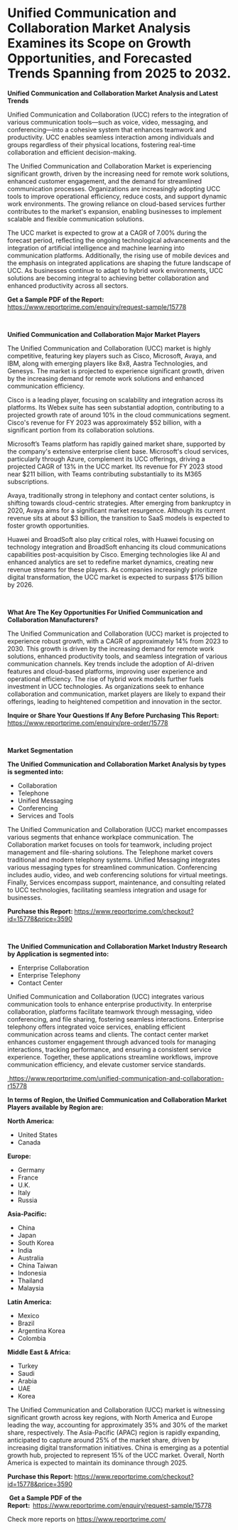 <p><h1>Unified Communication and Collaboration Market Analysis Examines its Scope on Growth Opportunities, and Forecasted Trends Spanning from 2025 to 2032.</h1></p><p><strong>Unified Communication and Collaboration Market Analysis and Latest Trends</strong></p>
<p><p>Unified Communication and Collaboration (UCC) refers to the integration of various communication tools—such as voice, video, messaging, and conferencing—into a cohesive system that enhances teamwork and productivity. UCC enables seamless interaction among individuals and groups regardless of their physical locations, fostering real-time collaboration and efficient decision-making.</p><p>The Unified Communication and Collaboration Market is experiencing significant growth, driven by the increasing need for remote work solutions, enhanced customer engagement, and the demand for streamlined communication processes. Organizations are increasingly adopting UCC tools to improve operational efficiency, reduce costs, and support dynamic work environments. The growing reliance on cloud-based services further contributes to the market's expansion, enabling businesses to implement scalable and flexible communication solutions.</p><p>The UCC market is expected to grow at a CAGR of 7.00% during the forecast period, reflecting the ongoing technological advancements and the integration of artificial intelligence and machine learning into communication platforms. Additionally, the rising use of mobile devices and the emphasis on integrated applications are shaping the future landscape of UCC. As businesses continue to adapt to hybrid work environments, UCC solutions are becoming integral to achieving better collaboration and enhanced productivity across all sectors.</p></p>
<p><strong>Get a Sample PDF of the Report:&nbsp;</strong> <a href="https://www.reportprime.com/enquiry/request-sample/15778?utm_campaign=2940&utm_medium=2&utm_source=Github&utm_content=ia&utm_term=20032025&utm_id=unified-communication-and-collaboration">https://www.reportprime.com/enquiry/request-sample/15778</a></p>
<p>&nbsp;</p>
<p><strong>Unified Communication and Collaboration Major Market Players</strong></p>
<p><p>The Unified Communication and Collaboration (UCC) market is highly competitive, featuring key players such as Cisco, Microsoft, Avaya, and IBM, along with emerging players like 8x8, Aastra Technologies, and Genesys. The market is projected to experience significant growth, driven by the increasing demand for remote work solutions and enhanced communication efficiency.</p><p>Cisco is a leading player, focusing on scalability and integration across its platforms. Its Webex suite has seen substantial adoption, contributing to a projected growth rate of around 10% in the cloud communications segment. Cisco's revenue for FY 2023 was approximately $52 billion, with a significant portion from its collaboration solutions.</p><p>Microsoft’s Teams platform has rapidly gained market share, supported by the company's extensive enterprise client base. Microsoft's cloud services, particularly through Azure, complement its UCC offerings, driving a projected CAGR of 13% in the UCC market. Its revenue for FY 2023 stood near $211 billion, with Teams contributing substantially to its M365 subscriptions.</p><p>Avaya, traditionally strong in telephony and contact center solutions, is shifting towards cloud-centric strategies. After emerging from bankruptcy in 2020, Avaya aims for a significant market resurgence. Although its current revenue sits at about $3 billion, the transition to SaaS models is expected to foster growth opportunities.</p><p>Huawei and BroadSoft also play critical roles, with Huawei focusing on technology integration and BroadSoft enhancing its cloud communications capabilities post-acquisition by Cisco. Emerging technologies like AI and enhanced analytics are set to redefine market dynamics, creating new revenue streams for these players. As companies increasingly prioritize digital transformation, the UCC market is expected to surpass $175 billion by 2026.</p></p>
<p>&nbsp;</p>
<p><strong>What Are The Key Opportunities For Unified Communication and Collaboration Manufacturers?</strong></p>
<p><p>The Unified Communication and Collaboration (UCC) market is projected to experience robust growth, with a CAGR of approximately 14% from 2023 to 2030. This growth is driven by the increasing demand for remote work solutions, enhanced productivity tools, and seamless integration of various communication channels. Key trends include the adoption of AI-driven features and cloud-based platforms, improving user experience and operational efficiency. The rise of hybrid work models further fuels investment in UCC technologies. As organizations seek to enhance collaboration and communication, market players are likely to expand their offerings, leading to heightened competition and innovation in the sector.</p></p>
<p><strong>Inquire or Share Your Questions If Any Before Purchasing This Report:</strong> <a href="https://www.reportprime.com/enquiry/pre-order/15778?utm_campaign=2940&utm_medium=2&utm_source=Github&utm_content=ia&utm_term=20032025&utm_id=unified-communication-and-collaboration">https://www.reportprime.com/enquiry/pre-order/15778</a></p>
<p>&nbsp;</p>
<p><strong>Market Segmentation</strong></p>
<p><strong>The Unified Communication and Collaboration Market Analysis by types is segmented into:</strong></p>
<p><ul><li>Collaboration</li><li>Telephone</li><li>Unified Messaging</li><li>Conferencing</li><li>Services and Tools</li></ul></p>
<p><p>The Unified Communication and Collaboration (UCC) market encompasses various segments that enhance workplace communication. The Collaboration market focuses on tools for teamwork, including project management and file-sharing solutions. The Telephone market covers traditional and modern telephony systems. Unified Messaging integrates various messaging types for streamlined communication. Conferencing includes audio, video, and web conferencing solutions for virtual meetings. Finally, Services encompass support, maintenance, and consulting related to UCC technologies, facilitating seamless integration and usage for businesses.</p></p>
<p><strong>Purchase this Report:&nbsp;</strong><a href="https://www.reportprime.com/checkout?id=15778&price=3590&utm_campaign=2940&utm_medium=2&utm_source=Github&utm_content=ia&utm_term=20032025&utm_id=unified-communication-and-collaboration">https://www.reportprime.com/checkout?id=15778&price=3590</a></p>
<p>&nbsp;</p>
<p><strong>The Unified Communication and Collaboration Market Industry Research by Application is segmented into:</strong></p>
<p><ul><li>Enterprise Collaboration</li><li>Enterprise Telephony</li><li>Contact Center</li></ul></p>
<p><p>Unified Communication and Collaboration (UCC) integrates various communication tools to enhance enterprise productivity. In enterprise collaboration, platforms facilitate teamwork through messaging, video conferencing, and file sharing, fostering seamless interactions. Enterprise telephony offers integrated voice services, enabling efficient communication across teams and clients. The contact center market enhances customer engagement through advanced tools for managing interactions, tracking performance, and ensuring a consistent service experience. Together, these applications streamline workflows, improve communication efficiency, and elevate customer service standards.</p></p>
<p><a href="https://www.reportprime.com/unified-communication-and-collaboration-r15778?utm_campaign=2940&utm_medium=2&utm_source=Github&utm_content=ia&utm_term=20032025&utm_id=unified-communication-and-collaboration">&nbsp;https://www.reportprime.com/unified-communication-and-collaboration-r15778</a></p>
<p><strong>In terms of Region, the Unified Communication and Collaboration Market Players available by Region are:</strong></p>
<p>
    <p> <strong> North America: </strong>
        <ul>
            <li>United States</li>
            <li>Canada</li>
        </ul>
        </p> 
    <p> <strong> Europe: </strong>
        <ul>
            <li>Germany</li>
            <li>France</li>
            <li>U.K.</li>
            <li>Italy</li>
            <li>Russia</li>
        </ul>
        </p> 
    <p> <strong> Asia-Pacific: </strong>
        <ul>
            <li>China</li>
            <li>Japan</li>
            <li>South Korea</li>
            <li>India</li>
            <li>Australia</li>
            <li>China Taiwan</li>
            <li>Indonesia</li>
            <li>Thailand</li>
            <li>Malaysia</li>
        </ul>
        </p> 
    <p> <strong> Latin America: </strong>
        <ul>
            <li>Mexico</li>
            <li>Brazil</li>
            <li>Argentina Korea</li>
            <li>Colombia</li>
        </ul>
        </p> 
    <p> <strong> Middle East & Africa: </strong>
        <ul>
            <li>Turkey</li>
            <li>Saudi</li>
            <li>Arabia</li>
            <li>UAE</li>
            <li>Korea</li>
        </ul>
    </p>
    </p>
<p><p>The Unified Communication and Collaboration (UCC) market is witnessing significant growth across key regions, with North America and Europe leading the way, accounting for approximately 35% and 30% of the market share, respectively. The Asia-Pacific (APAC) region is rapidly expanding, anticipated to capture around 25% of the market share, driven by increasing digital transformation initiatives. China is emerging as a potential growth hub, projected to represent 15% of the UCC market. Overall, North America is expected to maintain its dominance through 2025.</p></p>
<p><strong>Purchase this Report: </strong><a href="https://www.reportprime.com/checkout?id=15778&price=3590&utm_campaign=2940&utm_medium=2&utm_source=Github&utm_content=ia&utm_term=20032025&utm_id=unified-communication-and-collaboration">https://www.reportprime.com/checkout?id=15778&price=3590</a></p>
<p>&nbsp;<strong>Get a Sample PDF of the Report:&nbsp;&nbsp;</strong><a href="https://www.reportprime.com/enquiry/request-sample/15778?utm_campaign=2940&utm_medium=2&utm_source=Github&utm_content=ia&utm_term=20032025&utm_id=unified-communication-and-collaboration">https://www.reportprime.com/enquiry/request-sample/15778</a></p>
<p><strong></strong></p>
<p>Check more reports on <a href="https://www.reportprime.com/?utm_campaign=2940&utm_medium=2&utm_source=Github&utm_content=ia&utm_term=20032025&utm_id=unified-communication-and-collaboration">https://www.reportprime.com/</a></p>